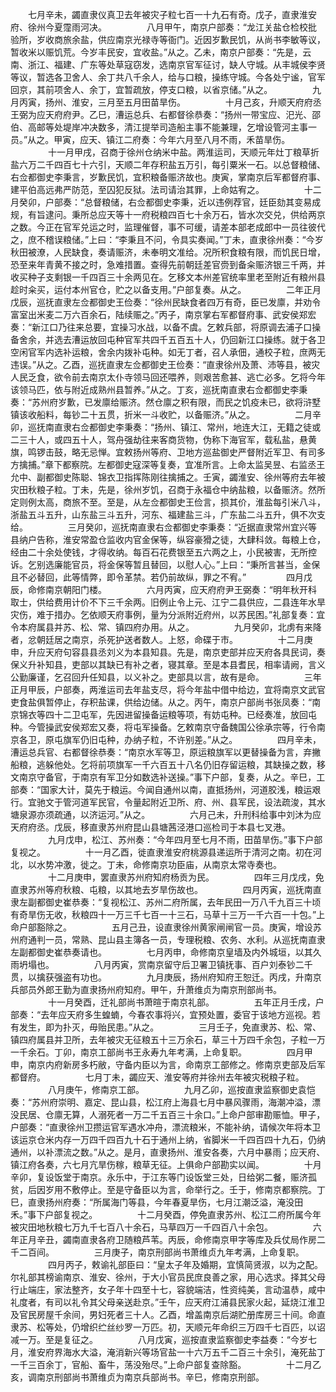 <!-- { "loadSidebar": true } -->
　　七月辛未，蠲直隶仪真卫去年被灾子粒七百一十九石有奇。戊子，直隶淮安府、徐州今夏霪雨河决。
　　
　　八月甲午，南京户部奏：“龙江关盐仓检校批验所，岁收商旅余盐，供应南京光禄寺等衙门。近因岁歉民饥，从尚书李敏等议，暂收米以赈饥荒。今岁丰民安，宜收盐。”从之。乙未，南京户部奏：“先是，云南、浙江、福建、广东等处草寇窃发，选南京官军征讨，缺人守城。从丰城侯李贤等议，暂选各卫舍人、余丁共八千余人，给与口粮，操练守城。今各处宁谧，官军回京，其前项舍人、余丁，宜暂疏放，停支口粮，以省京储。”从之。
　　
　　九月丙寅，扬州、淮安，三月至五月田苗旱伤。
　　
　　十月己亥，升顺天府府丞王弼为应天府府尹。乙巳，漕运总兵、右都督徐恭奏：“扬州一带宝应、汜光、邵伯、高邮等处堤岸冲决数多，清江提举司造船主事不能兼理，乞增设管河主事一员。”从之。甲寅，应天、镇江二府奏：今年六月至八月不雨，禾苗旱伤。
　　
　　十一月甲戌，召商于徐州仓纳米中盐。两淮运司，天顺元年灶丁粮草折盐六万二千四百七十六引，天顺二年存积盐五万引，每引粟米一石。以总督粮储、右佥都御史李秉言，岁歉民饥，宜积粮备赈济故也。庚寅，掌南京后军都督府事、建平伯高远弗严防范，至囚犯反狱。法司请治其罪，上命姑宥之。
　　
　　十二月癸卯，户部奏：“总督粮储，右佥都御史李秉，近以违例荐官，廷臣劾其变易成规，有旨逮问。秉所总应天等十一府税粮四百七十余万石，皆水次交兑，供给两京之数。今正在官军兑运之时，监理催督，事不可缓，请差本部老成郎中一员往彼代之，庶不稽误粮储。”上曰：“李秉且不问，令具实奏闻。”丁未，直隶徐州奏：“今岁秋田被潦，人民缺食，奏请赈济，未奉明文准给。况所积食粮有限，而饥民日增，恐至来年青黄不接之时，急难措置。查得先前朝廷差官赍到备籴赈济银三千两，并收买种子支剩银一千四百三十余两见在。乞移文本州差官统率里老至附近有粮州县趁时籴买，运付本州官仓，贮之以备支用。”户部复奏。从之。
　　
　　二年正月戊辰，巡抚直隶左佥都御史王俭奏：“徐州民缺食者四万有奇，臣已发廪，并劝令富室出米麦二万六百余石，陆续赈之。”丙子，南京掌右军都督府事、武安侯郑宏奏：“新江口乃往来总要，宜操习水战，以备不虞。乞敕兵部，将原调去浦子口操备舍余，并选去漕运放回屯种官军共四千五百五十人，仍回新江口操练。就于各卫空闲官军内选补运粮，舍余内拨补屯种。如无丁者，召人承佃，通校子粒，庶两无违误。”从之。乙酉，巡抚直隶左佥都御史王俭奏：“直隶徐州及萧、沛等县，被灾人民乏食，欲令前去南京太仆寺领马回还喂养，则艰苦愈甚、逃亡必多。乞将今年该领马匹，依与附近成熟州县暂养。”从之。丁亥，巡抚南直隶右佥都御史李秉奏：“苏州府岁歉，已发廪给赈济。然仓廪之积有限，而民之饥疫未已，欲将浒墅镇该收船料，每钞二十五贯，折米一斗收贮，以备赈济。”从之。
　　
　　二月辛卯，巡抚南直隶右佥都御史李秉奏：“扬州、镇江、常州，地连大江，无籍之徒或二三十人，或四五十人，驾舟强劫往来客商货物，伪称下海官军，载私盐，悬黄旗，鸣锣击鼓，略无忌惮。宜敕扬州等府、卫地方巡盐御史严督附近军卫、有司多方擒捕。”章下都察院。左都御史寇深等复奏，宜准所言。上命太监吴昱、右监丞王允中、副都御史陈聪、锦衣卫指挥陈刚往擒捕之。壬寅，蠲淮安、徐州等府去年被灾田秋粮子粒。丁未，先是，徐州岁饥，召商于永福仓中纳盐粮，以备赈济。然所定则例太高，商旅不至。至是，从左佥都御史王俭言，损其价，淮盐每引米八斗，浙盐五斗五升，山东盐三斗五升，河东、福建盐三斗，广东盐二斗五升，俱不次支给。
　　
　　三月癸卯，巡抚南直隶右佥都御史李秉奏：“近据直隶常州宜兴等县纳户告称，淮安常盈仓监收内官金保等，纵容豪猾之徒，大肆科敛。每粮上仓，经由二十余处使钱，才得收纳。每百石花费银至五六两之上，小民被害，无所控诉。乞别选廉能官员，将金保等暂且替回，以慰人心。”上曰：“秉所言甚当，金保且不必替回，此等情弊，即令革禁。若仍前故纵，罪之不宥。”
　　
　　四月戊辰，命修南京朝阳门楼。
　　
　　六月丙寅，应天府府尹王弼奏：“明年秋开科取士，供给费用计价不下三千余两。旧例止令上元、江宁二县供应，二县连年水旱灾伤，难于措办。乞依顺天府事例，量为分派附近府州，以苏民困。”礼部复奏：宜令本府属县并苏、松、常、镇四府办用。从之。
　　
　　九月癸卯，北虏有来降者，忿朝廷居之南京，杀死护送者数人。上怒，命碟于市。
　　
　　十二月庚申，升应天府句容县县丞刘义为本县知县。先是，南京吏部并应天府各具民词，奏保义升补知县，吏部以其缺已有补之者，寝其章。至是本县耆民，相率请阙，言义公勤廉谨，乞召回升任知县，以义补之。吏部具以言，故有是命。
　　
　　三年正月甲辰，户部奏，两淮运司去年盐支尽，将今年盐中借中给边，宜将南京文武官吏食盐俱暂停止，存积盐课，供给边储。从之。丙午，南京户部尚书张凤奏：“南京锦衣等四十二卫屯军，先因进留操备运粮等项，有妨屯种。已经奏准，放回屯种。今管操武安侯郑宏又奏，将屯军操备。乞敕南京守备魏国公徐承宗等，行令南京各卫，原屯旗军仍旧屯种，办纳子粒，不许别差。”从之。
　　
　　四月辛未，漕运总兵官、右都督徐恭奏：“南京水军等卫，原运粮旗军以更替操备为言，弃撇船粮，逃躲他处。乞将前项旗军一千六百五十八名仍旧存留运粮，其缺操之数，移文南京守备官，于南京有军卫分如数选补送操。”事下户部，复奏，从之。辛巳，工部奏：“国家大计，莫先于粮运。今闻自通州以南，直抵扬州，河道胶浅，粮运艰行。宜驰文于管河道军民官，令量起附近卫所、府、州、县军民，设法疏浚，其水塘泉源亦须疏通，以济运河。”从之。
　　
　　六月己未，升刑科给事中刘沐为应天府府丞。戊辰，移直隶苏州府昆山县塘茜泾港口巡检司于本县七叉港。
　　
　　九月戊申，松江、苏州奏：“今年四月至七月不雨，田苗旱伤。”事下户部复视之。
　　
　　十一月乙酉，徙直隶淮安府桃源县递运所于清河之南。初在河北，以水势冲激，徙之。丁未，命修南京功臣庙，从南京太常寺奏也。
　　
　　十二月庚申，罢直隶苏州府知府杨贡为民。
　　
　　四年三月戊戌，免直隶苏州等府秋粮、屯粮，以其地去岁旱伤故也。
　　
　　四月丙寅，巡抚南直隶左副都御史崔恭奏：“复视松江、苏州二府所属，去年民田一万八千九百三十顷有奇旱伤无收，秋粮四十一万三千七百一十三石，马草十三万一千六百一十包。”上命户部豁除之。
　　
　　五月己丑，设直隶徐州黄家闸闸官一员。庚寅，增设苏州府通判一员，常熟、昆山县主簿各一员，专理税粮、农务、水利。从巡抚南直隶左副都御史崔恭奏请也。
　　
　　七月丙申，命修南京皇墙及内外城垣，以其久雨坍塌也。
　　
　　八月丙寅，赏南京留守后卫署卫镇抚事、百户刘泰钞二千贯，以擒获强盗有功也。
　　
　　九月庚辰，扬州府知府王恕迁。丙戌，升南京兵部员外郎王勤为直隶扬州府知府。甲午，升萧维贞为南京刑部尚书。
　　
　　十一月癸酉，迁礼部尚书萧暄于南京礼部。
　　
　　五年正月壬戌，户部奏：“去年应天府多生蝗蝻，今春农事将兴，宜预处置，委官于该地方巡视。若有发生，即为扑灭，毋贻民患。”从之。
　　
　　三月壬子，免直隶苏、松、常、镇四府属县并卫所，去年被灾无征粮五十三万余石，草三十万四千余包，子粒一万一千余石。丁卯，南京工部尚书王永寿九年考满，上命复职。
　　
　　四月甲申，南京内府新房多朽敝，守备内臣以为言，命南京工部修之。修南京吏部及后军都督府。
　　
　　七月丁未，蠲应天、淮安等府并徐州去年被灾税粮子粒。
　　
　　八月庚午，修南京工部。
　　
　　九月乙卯，巡按直隶监察御史袁恺奏：“苏州府崇明、嘉定、昆山县，松江府上海县七月中暴风骤雨，海潮冲溢，漂没民居、仓廪无算，人溺死者一万二千五百三十余口。”上命户部审勘赈恤。甲子，户部奏：“直隶徐州卫攒运官军遇水冲舟，漂流粮米，不能补纳，请候次年将本卫该运京仓米内存一万四千四百九十石于通州上纳，省脚米一千四百四十九石，仍纳通州，以补漂流之数。”从之。是月，直隶扬州、淮安各奏，六月中暴雨；应天府、镇江府各奏，六七月亢旱伤稼，粮草无征。上俱命户部勘实以闻。
　　
　　十月辛卯，复设饭堂于南京。永乐中，于江东等门设饭堂三处，日给粥二餐，赈济孤贫，后因岁用不敷停止。至是守备臣以为言，命举行之。壬于，修南京都察院。丁巳，直隶扬州府奏：“所属海门等县，今年春夏旱伤，七月江潮泛溢，淹没田禾。”事下户部复视之。
　　
　　十二月癸酉，停免直隶苏州、松江二府所属今年被灾田地秋粮七万九千七百八十余石，马草四万一千四百八十余包。
　　
　　六年正月辛丑，蠲南直隶各府卫随粮芦苇。丙辰，命修南京甲字等库及兵仗局作房二千二百间。
　　
　　三月庚子，南京刑部尚书萧维贞九年考满，上命复职。
　　
　　四月丙子，敕谕礼部臣曰：“皇太子年及婚期，宜慎简贤淑，以为之配。尔礼部其榜谕南京、淮安、徐州，于大小官员民庶良善之家，用心选求。择其父母行止端庄，家法整齐，女子年十四至十七，容貌端洁，性资纯美，言动温恭，咸中礼度者，有司以礼令其父母亲送赴京。”壬午，应天府江浦县民家火起，延烧江淮卫及官民房屋千余间，男妇死者三十人。乙酉，增盖南京后湖贮册库房三十间。命直隶苏、松等处，仍增织纻丝纱罗一万匹。初，天顺元年命织三万四千七百匹，以诏减一万。至是复征之。
　　
　　八月戊寅，巡按直隶监察御史李益奏：“今岁七月，淮安府界海水大溢，淹消新兴等场官盐一十六万五千二百三十余引，淹死盐丁一千三百余丁，官船、畜牛，荡没殆尽。”上命户部复查除豁。
　　
　　十二月乙亥，调南京刑部尚书萧维贞为南京兵部尚书。辛巳，修南京刑部。
　　
